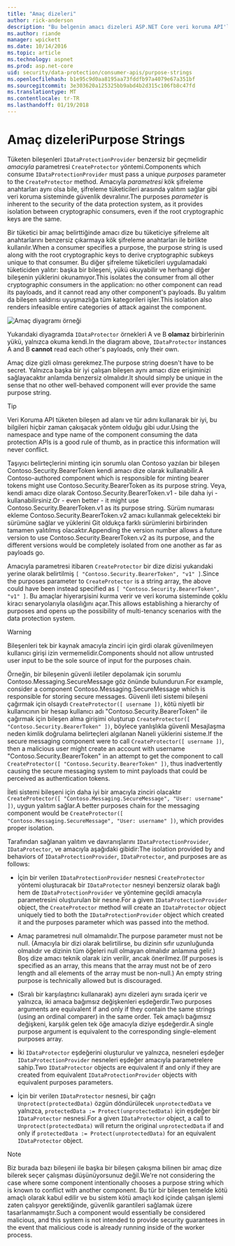 ```yaml
---
title: "Amaç dizeleri"
author: rick-anderson
description: "Bu belgenin amacı dizeleri ASP.NET Core veri koruma API'ları nasıl kullanıldığını ayrıntıları verilmektedir."
ms.author: riande
manager: wpickett
ms.date: 10/14/2016
ms.topic: article
ms.technology: aspnet
ms.prod: asp.net-core
uid: security/data-protection/consumer-apis/purpose-strings
ms.openlocfilehash: b1e95c9d0aa8195aa73fddfb97a4079e67a351bf
ms.sourcegitcommit: 3e303620a125325bb9abd4b2d315c106fb8c47fd
ms.translationtype: MT
ms.contentlocale: tr-TR
ms.lasthandoff: 01/19/2018
---
```

# <a name="purpose-strings"></a><span data-ttu-id="85473-103">Amaç dizeleri</span><span class="sxs-lookup"><span data-stu-id="85473-103">Purpose Strings</span></span>

<a name="data-protection-consumer-apis-purposes"></a>

<span data-ttu-id="85473-104">Tüketen bileşenleri `IDataProtectionProvider` benzersiz bir geçmelidir *amacıyla* parametresi `CreateProtector` yöntemi.</span><span class="sxs-lookup"><span data-stu-id="85473-104">Components which consume `IDataProtectionProvider` must pass a unique *purposes* parameter to the `CreateProtector` method.</span></span> <span data-ttu-id="85473-105">Amacıyla *parametresi* kök şifreleme anahtarları aynı olsa bile, şifreleme tüketicileri arasında yalıtım sağlar gibi veri koruma sisteminde güvenlik devralınır.</span><span class="sxs-lookup"><span data-stu-id="85473-105">The purposes *parameter* is inherent to the security of the data protection system, as it provides isolation between cryptographic consumers, even if the root cryptographic keys are the same.</span></span>

<span data-ttu-id="85473-106">Bir tüketici bir amaç belirttiğinde amacı dize bu tüketiciye şifreleme alt anahtarlarını benzersiz çıkarmaya kök şifreleme anahtarları ile birlikte kullanılır.</span><span class="sxs-lookup"><span data-stu-id="85473-106">When a consumer specifies a purpose, the purpose string is used along with the root cryptographic keys to derive cryptographic subkeys unique to that consumer.</span></span> <span data-ttu-id="85473-107">Bu diğer şifreleme tüketicileri uygulamadaki tüketiciden yalıtır: başka bir bileşeni, yükü okuyabilir ve herhangi diğer bileşenin yüklerini okunamıyor.</span><span class="sxs-lookup"><span data-stu-id="85473-107">This isolates the consumer from all other cryptographic consumers in the application: no other component can read its payloads, and it cannot read any other component's payloads.</span></span> <span data-ttu-id="85473-108">Bu yalıtım da bileşen saldırısı uyuşmazlığa tüm kategorileri işler.</span><span class="sxs-lookup"><span data-stu-id="85473-108">This isolation also renders infeasible entire categories of attack against the component.</span></span>

![Amaç diyagramı örneği](purpose-strings/_static/purposes.png)

<span data-ttu-id="85473-110">Yukarıdaki diyagramda `IDataProtector` örnekleri A ve B **olamaz** birbirlerinin yükü, yalnızca okuma kendi.</span><span class="sxs-lookup"><span data-stu-id="85473-110">In the diagram above, `IDataProtector` instances A and B **cannot** read each other's payloads, only their own.</span></span>

<span data-ttu-id="85473-111">Amaç dize gizli olması gerekmez.</span><span class="sxs-lookup"><span data-stu-id="85473-111">The purpose string doesn't have to be secret.</span></span> <span data-ttu-id="85473-112">Yalnızca başka bir iyi çalışan bileşen aynı amacı dize erişiminizi sağlayacaktır anlamda benzersiz olmalıdır.</span><span class="sxs-lookup"><span data-stu-id="85473-112">It should simply be unique in the sense that no other well-behaved component will ever provide the same purpose string.</span></span>

>[!TIP]
> <span data-ttu-id="85473-113">Veri Koruma API tüketen bileşen ad alanı ve tür adını kullanarak bir iyi, bu bilgileri hiçbir zaman çakışacak yöntem olduğu gibi udur.</span><span class="sxs-lookup"><span data-stu-id="85473-113">Using the namespace and type name of the component consuming the data protection APIs is a good rule of thumb, as in practice this information will never conflict.</span></span>
>
><span data-ttu-id="85473-114">Taşıyıcı belirteçlerini minting için sorumlu olan Contoso yazılan bir bileşen Contoso.Security.BearerToken kendi amacı dize olarak kullanabilir.</span><span class="sxs-lookup"><span data-stu-id="85473-114">A Contoso-authored component which is responsible for minting bearer tokens might use Contoso.Security.BearerToken as its purpose string.</span></span> <span data-ttu-id="85473-115">Veya, kendi amacı dize olarak Contoso.Security.BearerToken.v1 - bile daha iyi - kullanabilirsiniz.</span><span class="sxs-lookup"><span data-stu-id="85473-115">Or - even better - it might use Contoso.Security.BearerToken.v1 as its purpose string.</span></span> <span data-ttu-id="85473-116">Sürüm numarası ekleme Contoso.Security.BearerToken.v2 amacı kullanmak gelecekteki bir sürümüne sağlar ve yüklerini Git oldukça farklı sürümlerini birbirinden tamamen yalıtılmış olacaktır.</span><span class="sxs-lookup"><span data-stu-id="85473-116">Appending the version number allows a future version to use Contoso.Security.BearerToken.v2 as its purpose, and the different versions would be completely isolated from one another as far as payloads go.</span></span>

<span data-ttu-id="85473-117">Amacıyla parametresi itibaren `CreateProtector` bir dize dizisi yukarıdaki yerine olarak belirtilmiş `[ "Contoso.Security.BearerToken", "v1" ]`.</span><span class="sxs-lookup"><span data-stu-id="85473-117">Since the purposes parameter to `CreateProtector` is a string array, the above could have been instead specified as `[ "Contoso.Security.BearerToken", "v1" ]`.</span></span> <span data-ttu-id="85473-118">Bu amaçlar hiyerarşisini kurma verir ve veri koruma sisteminde çoklu kiracı senaryolarıyla olasılığını açar.</span><span class="sxs-lookup"><span data-stu-id="85473-118">This allows establishing a hierarchy of purposes and opens up the possibility of multi-tenancy scenarios with the data protection system.</span></span>

<a name="data-protection-contoso-purpose"></a>

>[!WARNING]
> <span data-ttu-id="85473-119">Bileşenleri tek bir kaynak amacıyla zinciri için girdi olarak güvenilmeyen kullanıcı girişi izin vermemelidir.</span><span class="sxs-lookup"><span data-stu-id="85473-119">Components should not allow untrusted user input to be the sole source of input for the purposes chain.</span></span>
>
><span data-ttu-id="85473-120">Örneğin, bir bileşenin güvenli iletiler depolamak için sorumlu Contoso.Messaging.SecureMessage göz önünde bulundurun.</span><span class="sxs-lookup"><span data-stu-id="85473-120">For example, consider a component Contoso.Messaging.SecureMessage which is responsible for storing secure messages.</span></span> <span data-ttu-id="85473-121">Güvenli ileti sistemi bileşeni çağırmak için olsaydı `CreateProtector([ username ])`, kötü niyetli bir kullanıcının bir hesap kullanıcı adı "Contoso.Security.BearerToken" ile çağırmak için bileşen alma girişimi oluşturup `CreateProtector([ "Contoso.Security.BearerToken" ])`, böylece yanlışlıkla güvenli Mesajlaşma neden kimlik doğrulama belirteçleri algılanan Naneli yüklerini sisteme.</span><span class="sxs-lookup"><span data-stu-id="85473-121">If the secure messaging component were to call `CreateProtector([ username ])`, then a malicious user might create an account with username "Contoso.Security.BearerToken" in an attempt to get the component to call `CreateProtector([ "Contoso.Security.BearerToken" ])`, thus inadvertently causing the secure messaging system to mint payloads that could be perceived as authentication tokens.</span></span>
>
><span data-ttu-id="85473-122">İleti sistemi bileşeni için daha iyi bir amacıyla zinciri olacaktır `CreateProtector([ "Contoso.Messaging.SecureMessage", "User: username" ])`, uygun yalıtım sağlar.</span><span class="sxs-lookup"><span data-stu-id="85473-122">A better purposes chain for the messaging component would be `CreateProtector([ "Contoso.Messaging.SecureMessage", "User: username" ])`, which provides proper isolation.</span></span>

<span data-ttu-id="85473-123">Tarafından sağlanan yalıtım ve davranışlarını `IDataProtectionProvider`, `IDataProtector`, ve amacıyla aşağıdaki gibidir:</span><span class="sxs-lookup"><span data-stu-id="85473-123">The isolation provided by and behaviors of `IDataProtectionProvider`, `IDataProtector`, and purposes are as follows:</span></span>

* <span data-ttu-id="85473-124">İçin bir verilen `IDataProtectionProvider` nesnesi `CreateProtector` yöntemi oluşturacak bir `IDataProtector` nesneyi benzersiz olarak bağlı hem de `IDataProtectionProvider` ve yöntemine geçildi amacıyla parametresini oluşturulan bir nesne.</span><span class="sxs-lookup"><span data-stu-id="85473-124">For a given `IDataProtectionProvider` object, the `CreateProtector` method will create an `IDataProtector` object uniquely tied to both the `IDataProtectionProvider` object which created it and the purposes parameter which was passed into the method.</span></span>

* <span data-ttu-id="85473-125">Amaç parametresi null olmamalıdır.</span><span class="sxs-lookup"><span data-stu-id="85473-125">The purpose parameter must not be null.</span></span> <span data-ttu-id="85473-126">(Amacıyla bir dizi olarak belirtilirse, bu dizinin sıfır uzunluğunda olmalıdır ve dizinin tüm öğeleri null olmayan olmalıdır anlamına gelir.) Boş dize amacı teknik olarak izin verilir, ancak önerilmez.</span><span class="sxs-lookup"><span data-stu-id="85473-126">(If purposes is specified as an array, this means that the array must not be of zero length and all elements of the array must be non-null.) An empty string purpose is technically allowed but is discouraged.</span></span>

* <span data-ttu-id="85473-127">(Sıralı bir karşılaştırıcı kullanarak) aynı dizeleri aynı sırada içerir ve yalnızca, iki amaca bağımsız değişkenleri eşdeğerdir.</span><span class="sxs-lookup"><span data-stu-id="85473-127">Two purposes arguments are equivalent if and only if they contain the same strings (using an ordinal comparer) in the same order.</span></span> <span data-ttu-id="85473-128">Tek amaçlı bağımsız değişkeni, karşılık gelen tek öğe amacıyla diziye eşdeğerdir.</span><span class="sxs-lookup"><span data-stu-id="85473-128">A single purpose argument is equivalent to the corresponding single-element purposes array.</span></span>

* <span data-ttu-id="85473-129">İki `IDataProtector` eşdeğerini oluşturulur ve yalnızca, nesneleri eşdeğer `IDataProtectionProvider` nesneleri eşdeğer amacıyla parametrelere sahip.</span><span class="sxs-lookup"><span data-stu-id="85473-129">Two `IDataProtector` objects are equivalent if and only if they are created from equivalent `IDataProtectionProvider` objects with equivalent purposes parameters.</span></span>

* <span data-ttu-id="85473-130">İçin bir verilen `IDataProtector` nesnesi, bir çağrı `Unprotect(protectedData)` özgün döndürülecek `unprotectedData` ve yalnızca, `protectedData := Protect(unprotectedData)` için eşdeğer bir `IDataProtector` nesnesi.</span><span class="sxs-lookup"><span data-stu-id="85473-130">For a given `IDataProtector` object, a call to `Unprotect(protectedData)` will return the original `unprotectedData` if and only if `protectedData := Protect(unprotectedData)` for an equivalent `IDataProtector` object.</span></span>

> [!NOTE]
> <span data-ttu-id="85473-131">Biz burada bazı bileşeni ile başka bir bileşen çakışma bilinen bir amaç dize bilerek seçer çalışması düşünüyorsunuz değil.</span><span class="sxs-lookup"><span data-stu-id="85473-131">We're not considering the case where some component intentionally chooses a purpose string which is known to conflict with another component.</span></span> <span data-ttu-id="85473-132">Bu tür bir bileşen temelde kötü amaçlı olarak kabul edilir ve bu sistem kötü amaçlı kod içinde çalışan işlemi zaten çalışıyor gerektiğinde, güvenlik garantileri sağlamak üzere tasarlanmamıştır.</span><span class="sxs-lookup"><span data-stu-id="85473-132">Such a component would essentially be considered malicious, and this system is not intended to provide security guarantees in the event that malicious code is already running inside of the worker process.</span></span>
